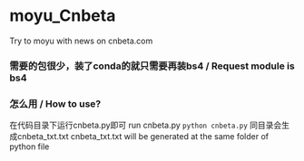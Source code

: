 # moyu_Cnbeta
Try to moyu with news on cnbeta.com


### 需要的包很少，装了conda的就只需要再装bs4 / Request module is bs4

### 怎么用 / How to use?
在代码目录下运行cnbeta.py即可
run cnbeta.py
`python cnbeta.py`
同目录会生成cnbeta_txt.txt
cnbeta_txt.txt will be generated at the same folder of python file

